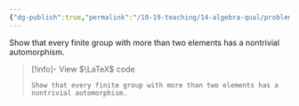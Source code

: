 ```yaml
---
{"dg-publish":true,"permalink":"/10-19-teaching/14-algebra-qual/problem-bank/group-theory/existence-of-automorphisms/","tags":["group_theory"],"updated":"2025-03-17T07:34:17-07:00"}
---
```


Show that every finite group with more than two elements has a nontrivial automorphism.

> [!info]- View $\LaTeX$ code
> ```
> Show that every finite group with more than two elements has a nontrivial automorphism.
> ```